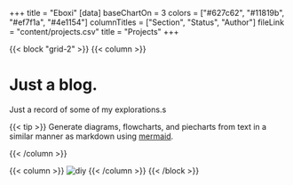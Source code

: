 +++
title = "Eboxi"
[data]
baseChartOn = 3
colors = ["#627c62", "#11819b", "#ef7f1a", "#4e1154"]
columnTitles = ["Section", "Status", "Author"]
fileLink = "content/projects.csv"
title = "Projects"
+++

{{< block "grid-2" >}}
{{< column >}}

# Just a blog.

Just a record of some of my explorations.s  

{{< tip >}}
Generate diagrams, flowcharts, and piecharts from text in a similar manner as markdown using [mermaid](./docs/compose/mermaid/).

{{< /column >}}

{{< column >}}
![diy](/images/dogs.jpg)
{{< /column >}}
{{< /block >}}
